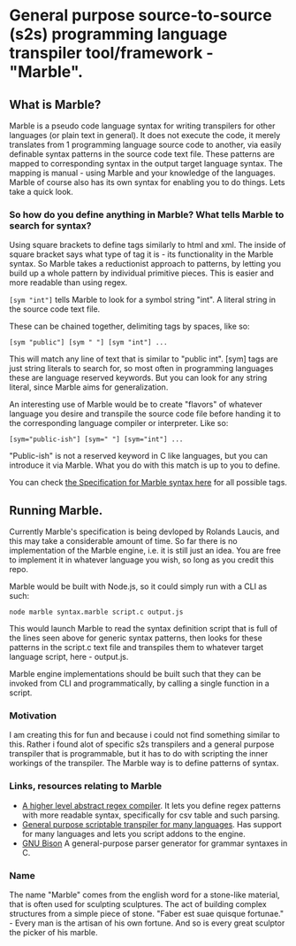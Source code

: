 # General purpose source-to-source (s2s) programming language transpiler tool/framework - "Marble".

## What is Marble?
Marble is a pseudo code language syntax for writing transpilers for other languages (or plain text in general). It does not execute the code, it merely translates from 1 programming language source code to another, via easily definable syntax patterns in the source code text file. These patterns are mapped to corresponding syntax in the output target language syntax. The mapping is manual - using Marble and your knowledge of the languages. Marble of course also has its own syntax for enabling you to do things. Lets take a quick look.

### So how do you define anything in Marble? What tells Marble to search for syntax?

Using square brackets to define tags similarly to html and xml. The inside of square bracket says what type of tag it is - its functionality in the Marble syntax.
So Marble takes a reductionist approach to patterns, by letting you build up a whole pattern by individual primitive pieces. This is easier and more readable than using regex.

``[sym "int"]`` tells Marble to look for a symbol string "int". A literal string in the source code text file.

These can be chained together, delimiting tags by spaces, like so:

``[sym "public"] [sym " "] [sym "int"] ...``

This will match any line of text that is similar to "public int". [sym] tags are just string literals to search for, so most often in programming languages these are language reserved keywords. But you can look for any string literal, since Marble aims for generalization.

An interesting use of Marble would be to create "flavors" of whatever language you desire and transpile the source code file before handing it to the corresponding language compiler or interpreter. Like so:

``[sym="public-ish"] [sym=" "] [sym="int"] ...``

"Public-ish" is not a reserved keyword in C like languages, but you can introduce it via Marble. What you do with this match is up to you to define. 

You can check [the Specification for Marble syntax here](https://github.com/Rolands-Laucis/Marble/blob/master/specification.md) for all possible tags.

## Running Marble.

Currently Marble's specification is being devloped by Rolands Laucis, and this may take a considerable amount of time. So far there is no implementation of the Marble engine, i.e. it is still just an idea. You are free to implement it in whatever language you wish, so long as you credit this repo.

Marble would be built with Node.js, so it could simply run with a CLI as such:

``node marble syntax.marble script.c output.js``

This would launch Marble to read the syntax definition script that is full of the lines seen above for generic syntax patterns, then looks for these patterns in the script.c text file and transpiles them to whatever target language script, here - output.js. 

Marble engine implementations should be built such that they can be invoked from CLI and programmatically, by calling a single function in a script.

### Motivation

I am creating this for fun and because i could not find something similar to this. Rather i found alot of specific s2s transpilers and a general purpose transpiler that is programmable, but it has to do with scripting the inner workings of the transpiler. The Marble way is to define patterns of syntax.

### Links, resources relating to Marble

* [A higher level abstract regex compiler](https://github.com/Ruminat/Asq-Server). It lets you define regex patterns with more readable syntax, specifically for csv table and such parsing.
* [General purpose scriptable transpiler for many languages](https://awesomeopensource.com/project/jarble/transpiler). Has support for many languages and lets you script addons to the engine.
* [GNU Bison](https://www.gnu.org/software/bison/) A general-purpose parser generator for grammar syntaxes in C.

### Name

The name "Marble" comes from the english word for a stone-like material, that is often used for sculpting sculptures. The act of building complex structures from a simple piece of stone. "Faber est suae quisque fortunae." - Every man is the artisan of his own fortune. And so is every great sculptor the picker of his marble.
